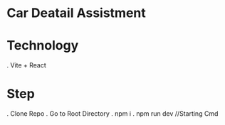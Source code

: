 # Car Deatail Assistment

# Technology 
. Vite + React

# Step
. Clone Repo
. Go to Root Directory
. npm i 
. npm run dev     //Starting Cmd

